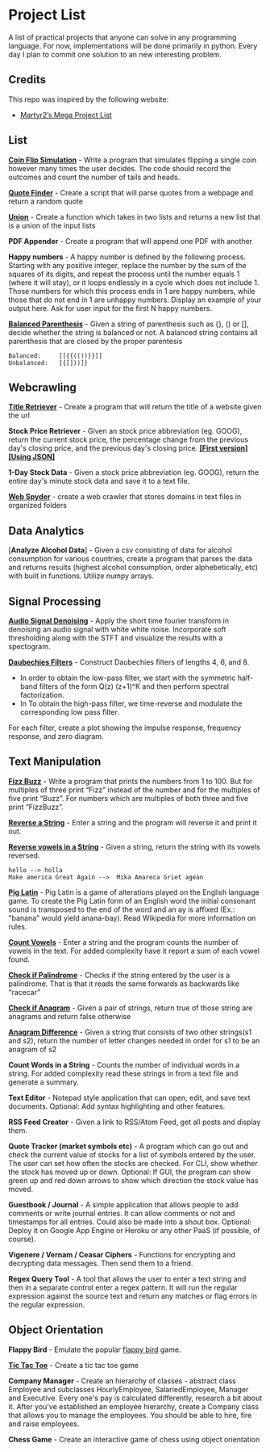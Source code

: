 # Project List

A list of practical projects that anyone can solve in any programming language. For now, implementations will be done primarily in python. Every day I plan to commit one solution to an new interesting problem.

Credits
---

This repo was inspired by the following website:

* [Martyr2’s Mega Project List](http://www.dreamincode.net/forums/topic/78802-martyr2s-mega-project-ideas-list/)

List
---

[**Coin Flip Simulation**](https://github.com/Souloist/Projects/blob/master/solutions/Coin_Flip_Simulation.py) - Write a program that simulates flipping a single coin however many times the user decides. The code should record the outcomes and count the number of tails and heads.

[**Quote Finder**](https://github.com/Souloist/Projects/blob/master/solutions/random_quote.py) - Create a script that will parse quotes from a webpage and return a random quote

[**Union**](https://github.com/Souloist/Projects/blob/master/solutions/union.java) - Create a function which takes in two lists and returns a new list that is a union of the input lists

**PDF Appender** - Create a program that will append one PDF with another

**Happy numbers** - A happy number is defined by the following process. Starting with any positive integer, replace the number by the sum of the squares of its digits, and repeat the process until the number equals 1 (where it will stay), or it loops endlessly in a cycle which does not include 1. Those numbers for which this process ends in 1 are happy numbers, while those that do not end in 1 are unhappy numbers. Display an example of your output here. Ask for user input for the first N happy numbers.

[**Balanced Parenthesis**](https://github.com/Souloist/Projects/blob/master/solutions/isBalanced.py) - Given a string of parenthesis such as {}, () or [], decide whether the string is balanced or not. A balanced string contains all parenthesis that are closed by the proper parentesis

``` 
Balanced:     [[{{(())}}]]
Unbalanced:   [{[]))]}
```
Webcrawling
---

[**Title Retriever**](https://github.com/Souloist/Projects/blob/master/solutions/title_retriever.py) - Create a program that will return the title of a website given the url

**Stock Price Retriever** - Given an stock price abbreviation (eg. GOOG), return the current stock price, the percentage change from the previous day's closing price, and the previous day's closing price. [**[First version]**](https://github.com/Souloist/Projects/blob/master/solutions/get_stock_data.py) [**[Using JSON]**](https://github.com/Souloist/Projects/blob/master/solutions/get_stock_data_json.py)

**1-Day Stock Data** - Given a stock price abbreviation (eg. GOOG), return the entire day's minute stock data and save it to a text file.

[**Web Spyder**](https://github.com/Souloist/Projects/tree/master/solutions/web_spyder) - create a web crawler that stores domains in text files in organized folders

Data Analytics
---

[**Analyze Alcohol Data**] - Given a csv consisting of data for alcohol consumption for various countries, create a program that parses the data and returns results (highest alcohol consumption, order alphebetically, etc) with built in functions. Utilize numpy arrays. 

Signal Processing
---

[**Audio Signal Denoising**](https://github.com/Souloist/Projects/tree/master/solutions/STFT) - Apply the short time fourier transform in denoising an audio signal with white white noise. Incorporate soft thresholding along with the STFT and visualize the results with a spectogram. 

[**Daubechies Filters**](https://github.com/Souloist/Projects/tree/master/solutions/Daubechies_Filters) - Construct Daubechies filters of lengths 4, 6, and 8. 
* In order to obtain the low-pass filter, we start with the symmetric half-band filters of the form Q(z) (z+1)^K and then perform spectral factorization. 
* In To obtain the high-pass filter, we time-reverse and modulate the corresponding low pass filter. 

For each filter, create a plot showing the impulse response, frequency response, and zero diagram.

Text Manipulation 
---

[**Fizz Buzz**](https://github.com/Souloist/Projects/blob/master/solutions/fizz_buzz.py) - Write a program that prints the numbers from 1 to 100. But for multiples of three print “Fizz” instead of the number and for the multiples of five print “Buzz”. For numbers which are multiples of both three and five print “FizzBuzz”.

[**Reverse a String**](https://github.com/Souloist/Projects/blob/master/solutions/reverse_string.py) - Enter a string and the program will reverse it and print it out.

[**Reverse vowels in a String**](https://github.com/Souloist/Projects/blob/master/solutions/reversingVowels.java) - Given a string, return the string with its vowels reversed.

```
hello --> holla
Make america Great Again -->  Mika Amareca Griet agean
```


[**Pig Latin**](https://github.com/Souloist/Projects/blob/master/solutions/pig_latin.py) - Pig Latin is a game of alterations played on the English language game. To create the Pig Latin form of an English word the initial consonant sound is transposed to the end of the word and an ay is affixed (Ex.: "banana" would yield anana-bay). Read Wikipedia for more information on rules.

[**Count Vowels**](https://github.com/Souloist/Projects/blob/master/solutions/countVowel.py) - Enter a string and the program counts the number of vowels in the text. For added complexity have it report a sum of each vowel found.

[**Check if Palindrome**](https://github.com/Souloist/Projects/blob/master/solutions/isPalindrome.java) - Checks if the string entered by the user is a palindrome. That is that it reads the same forwards as backwards like “racecar”

[**Check if Anagram**](https://github.com/Souloist/Projects/blob/master/solutions/isAnagram.py) - Given a pair of strings, return true of those string are anagrams and return false otherwise

[**Anagram Difference**](https://github.com/Souloist/Projects/blob/master/solutions/anagramCount.cs) - Given a string that consists of two other strings(s1 and s2), return the number of letter changes needed in order for s1 to be an anagram of s2

**Count Words in a String** - Counts the number of individual words in a string. For added complexity read these strings in from a text file and generate a summary.

**Text Editor** - Notepad style application that can open, edit, and save text documents. Optional: Add syntax highlighting and other features.

**RSS Feed Creator** - Given a link to RSS/Atom Feed, get all posts and display them.

**Quote Tracker (market symbols etc)** - A program which can go out and check the current value of stocks for a list of symbols entered by the user. The user can set how often the stocks are checked. For CLI, show whether the stock has moved up or down. Optional: If GUI, the program can show green up and red down arrows to show which direction the stock value has moved.

**Guestbook / Journal** - A simple application that allows people to add comments or write journal entries. It can allow comments or not and timestamps for all entries. Could also be made into a shout box. Optional: Deploy it on Google App Engine or Heroku or any other PaaS (if possible, of course).

**Vigenere / Vernam / Ceasar Ciphers** - Functions for encrypting and decrypting data messages. Then send them to a friend.

**Regex Query Tool** - A tool that allows the user to enter a text string and then in a separate control enter a regex pattern. It will run the regular expression against the source text and return any matches or flag errors in the regular expression.

Object Orientation
---

**Flappy Bird** - Emulate the popular [flappy bird](http://flappybird.io/) game.

[**Tic Tac Toe**](https://github.com/Souloist/Projects/blob/master/solutions/tic_tac_toe.rb) - Create a tic tac toe game

**Company Manager** - Create an hierarchy of classes - abstract class Employee and subclasses HourlyEmployee, SalariedEmployee, Manager and Executive. Every one's pay is calculated differently, research a bit about it. After you've established an employee hierarchy, create a Company class that allows you to manage the employees. You should be able to hire, fire and raise employees.

**Chess Game** - Create an interactive game of chess using object orientation 
